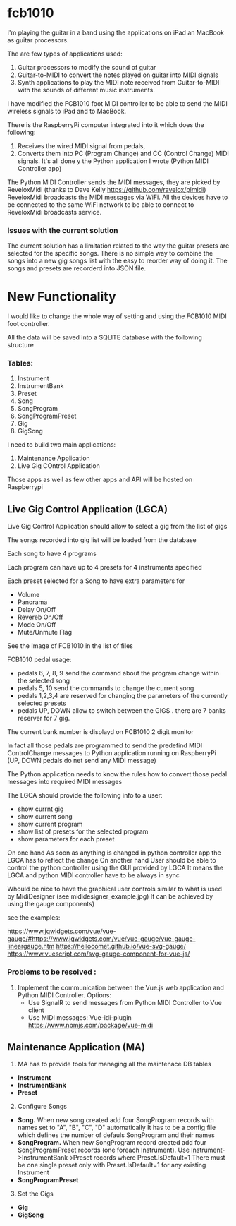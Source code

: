 # fcb1010

I'm playing the guitar in a band using the applications on iPad an MacBook as guitar processors.

The are few types of applications used:
  1. Guitar processors to modify the sound of guitar
  2. Guitar-to-MIDI to convert the notes played on guitar into MIDI signals
  3. Synth applications to play the MIDI note received from Guitar-to-MIDI with the sounds of different music instruments.

I have modified the FCB1010 foot MIDI controller to be able to send the MIDI wireless signals 
to iPad and to MacBook. 

There is the RaspberryPi computer integrated into it which does the following:
  1. Receives the wired MIDI signal from pedals,
  2. Converts them into PC (Program Change) and CC (Control Change) MIDI signals. 
It's all done y the Python application I wrote (Python MIDI Controller app)

The Python MIDI Controller sends the MIDI messages, they are picked by ReveloxMidi 
(thanks to Dave Kelly https://github.com/ravelox/pimidi)
ReveloxMidi broadcasts the MIDI messages via WiFi. 
All the devices have to be connected to the same WiFi network to be able to connect to ReveloxMidi broadcasts service.

### Issues with the current solution
The current solution has a limitation related to the way the guitar presets are selected for the specific songs.
There is no simple way to combine the songs into a new gig songs list with the easy to reorder way of doing it.
The songs and presets are recorderd into JSON file.


# New Functionality

I would like to change the whole way of setting and using the FCB1010 MIDI foot controller.


All the data will be saved into a SQLITE database with the following structure

### Tables:
  1. Instrument
  2. InstrumentBank
  3. Preset
  4. Song
  5. SongProgram
  6. SongProgramPreset
  7. Gig
  8. GigSong


I need to build two main applications:
 1. Maintenance Application
 2. Live Gig COntrol Application

Those apps as well as few other apps and API will be hosted on Raspberrypi


## Live Gig Control Application (LGCA)

Live Gig Control Application  should allow to select a gig from the list of gigs 

The songs recorded into gig list will be loaded from the database

Each song to have 4 programs

Each program can have up to 4 presets for 4 instruments specified

Each preset selected for a Song to have extra parameters for 
  - Volume
  - Panorama
  - Delay On/Off
  - Revereb On/Off 
  - Mode On/Off
  - Mute/Unmute Flag 

See the Image of FCB1010 in the list of files

FCB1010 pedal usage:
 - pedals 6, 7, 8, 9 send the command about the program change within the selected song
 - pedals 5, 10 send the commands to change the current song
 - pedals 1,2,3,4 are reserved for changing the parameters of the currently selected presets
 - pedals UP, DOWN allow to switch between the GIGS . there are 7 banks reserver for 7 gig.

The current bank number is displayd on FCB1010 2 digit monitor 

In fact all those pedals are programmed to send the predefind MIDI ControlChange messages to Python application running on RaspberryPi
(UP, DOWN pedals do net send any MIDI message)

The Python application needs to know the rules how to convert those pedal messages into required MIDI messages


The LGCA should provide the following info to a user:

 - show currnt gig
 - show current song
 - show current program
 - show list of presets for the selected program
 - show parameters for each preset

On one hand As soon as anything is changed in python controller app the LGCA has to reflect the change
On another hand User should be able to control the python controller using the GUI provided by LGCA
It means the LGCA and python MIDI controller have to be always in sync


Whould be nice to have the graphical user controls similar to what is used by MidiDesigner (see mididesigner_example.jpg)
It can be achieved by using the gauge components)

see the examples:
 
  https://www.jqwidgets.com/vue/vue-gauge/#https://www.jqwidgets.com/vue/vue-gauge/vue-gauge-lineargauge.htm
  https://hellocomet.github.io/vue-svg-gauge/
  https://www.vuescript.com/svg-gauge-component-for-vue-js/


### Problems to be resolved :

  1. Implement the communication between the Vue.js web application and Python MIDI Controller.
     Options: 
        - Use SignalR to send messages from  Python MIDI Controller to Vue client
        - Use MIDI messages:  Vue-idi-plugin  https://www.npmjs.com/package/vue-midi     



## Maintenance Application (MA)


 1. MA has to provide tools for managing all the maintenace DB tables
  - **Instrument**
  - **InstrumentBank**
  - **Preset**

 2. Configure Songs
  - **Song.**
    When new song created add four SongProgram records with names set to "A", "B", "C", "D"  automatically
    It has to be a config file which defines the number of defauls SongProgram and their names
  - **SongProgram.**
    When new SongProgram record created add four SongProgramPreset records (one foreach Instrument). 
    Use Instrument->InstrumentBank->Preset records where Preset.IsDefault=1 
    There must be one single preset only with Preset.IsDefault=1 for any existing Instrument
  - **SongProgramPreset**
 3. Set the Gigs
  - **Gig**
  - **GigSong**

